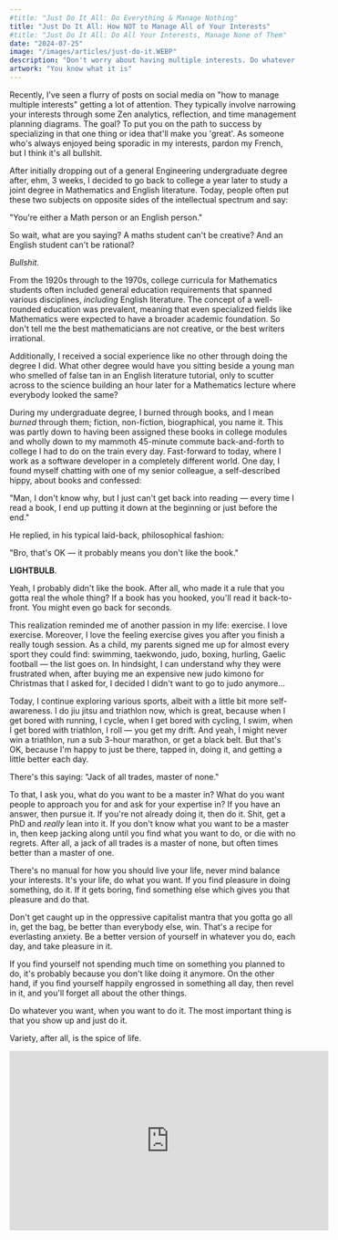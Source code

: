 ```yaml
---
#title: "Just Do It All: Do Everything & Manage Nothing"
title: "Just Do It All: How NOT to Manage All of Your Interests"
#title: "Just Do It All: Do All Your Interests, Manage None of Them"
date: "2024-07-25"
image: "/images/articles/just-do-it.WEBP"
description: "Don't worry about having multiple interests. Do whatever you want, when you want to do it. Variety after all, is the spice of life."
artwork: "You know what it is"
---
```


Recently, I've seen a flurry of posts on social media on "how to manage multiple interests" getting a lot
of attention. They typically involve narrowing your interests through some Zen analytics, reflection, and time
management planning diagrams. The goal? To put you on the path to success by specializing in that one thing or idea
that'll
make you 'great'. As someone who's always enjoyed being sporadic in my interests, pardon my French, but I think it's all
bullshit.

After initially dropping out of a general Engineering undergraduate degree after, ehm, 3 weeks, I decided to go back to
college a year later to study a joint degree in Mathematics and English literature. Today, people often put these two
subjects on opposite sides of the intellectual spectrum and say:

"You're either a Math person or an English person."

So wait, what are you saying? A maths student can't be creative? And an English student can't be rational?

_Bullshit._

From the 1920s through to the 1970s, college curricula for Mathematics students often included general education
requirements that spanned various
disciplines, _including_ English literature. The concept of a well-rounded education was prevalent, meaning that even
specialized fields like Mathematics were expected to have a broader academic foundation. So don't tell me the best
mathematicians are not creative, or the best writers irrational.

Additionally, I received a social experience like no other through doing the degree I did. What other degree would have
you sitting beside a young man who smelled of false tan in an English literature tutorial, only to scutter across to the
science building an hour later for a Mathematics lecture where everybody looked the same?

During my undergraduate degree, I burned through books, and I mean _burned_ through them; fiction, non-fiction,
biographical, you name it. This was partly down to having been assigned these books in college modules and wholly down
to my mammoth 45-minute commute back-and-forth to college I had to do on the train every day. Fast-forward to today,
where I work as a software developer in a completely different world. One day, I found myself chatting with one of my 
senior colleague, a self-described hippy, about books and confessed:

"Man, I don't know why, but I just can't get back into reading — every time I read a book, I end up putting it down at
the beginning or just before the end."

He replied, in his typical laid-back, philosophical fashion:

"Bro, that's OK — it probably means you don't like the book."

**LIGHTBULB**.

Yeah, I probably didn't like the book. After all, who made it a rule that you gotta real the whole
thing? If a book has you hooked, you'll read it back-to-front. You might even go back for seconds.

This realization reminded me of another passion in my life: exercise. I love exercise. Moreover, I love the feeling
exercise gives you after you finish
a really tough session. As a child, my parents signed me up for almost every sport they could find: swimming, taekwondo,
judo, boxing, hurling, Gaelic football — the list goes on. In hindsight, I can understand why they were frustrated when,
after buying me an expensive new judo kimono for Christmas that I asked for, I decided I didn't want to go to judo
anymore...

Today, I continue exploring various sports, albeit with a little bit more self-awareness. I do jiu
jitsu and triathlon now, which is great, because when I get bored with running, I cycle, when I get bored with cycling,
I swim, when I get bored with triathlon, I roll — you get my drift. And yeah, I might never win a triathlon, run a sub
3-hour marathon, or get a black belt. But that's OK, because I'm happy to just be there, tapped in, doing it, and
getting a little better each day.

There's this saying: "Jack of all trades, master of none."

To that, I ask you, what do you want to be a master in? What do you want people to approach you for and ask for your
expertise in? If you have an answer, then pursue it. If you're not already doing it, then do it. Shit, get a PhD and
_really_ lean into it. If you don't know what you want to be a master in, then keep jacking along until you find what
you
want to do, or die with no regrets. After all, a jack of all trades is a master of none, but often times better than a
master of one.

[//]: # (Now, I know what you're thinking. "I have so many interests, won't I burn out if I try to do everything? Won't I end up)

[//]: # (a master of nothing?" Look, I get it. That's what all those productivity gurus want you to believe. But here's the)

[//]: # (deal - some of the most badass innovators in history were Renaissance men and women who couldn't stick to one lane if)

[//]: # (their lives depended on it.)

[//]: # ()

[//]: # (Take Leonardo da Vinci, for instance. That dude was painting the Mona Lisa one day and designing flying machines the)

[//]: # (next. And get this - most of his works were unfinished. You know why? Because he was too busy being fucking brilliant at)

[//]: # (everything to wrap things up neatly. Did anyone call him a failure? Hell no. They called him a genius.)

There's no manual for how you should live your life, never mind balance your interests. It's your life, do what you
want. If you find pleasure in doing something, do it. If it gets boring, find something else which gives you that
pleasure and do that.

Don't get caught up in the oppressive capitalist mantra that you gotta go all in, get the bag, be
better than everybody else, win. That's a recipe for everlasting anxiety. Be a better version of yourself in whatever
you do, each day, and take pleasure in it.

If you find yourself not spending much time on something you planned to do, it's probably because you don't like doing
it anymore. On the other hand, if you find yourself happily engrossed
in something all day, then revel in it, and you'll forget all about the other things.

Do whatever you want, when you want to do it. The most important thing is that you show up and
just do it.

Variety, after all, is the spice of life.

<iframe width="560" height="315" src="https://www.youtube.com/embed/ZXsQAXx_ao0?si=IMCEZ3vnllkJfPqe" title="YouTube video player" frameborder="0" allow="accelerometer; autoplay; clipboard-write; encrypted-media; gyroscope; picture-in-picture; web-share" referrerpolicy="strict-origin-when-cross-origin" allowfullscreen></iframe>